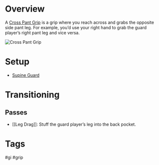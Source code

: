 # Overview
A <u>Cross Pant Grip</u> is a grip where you reach across and grabs the opposite side pant leg. For example, you’d use your right hand to grab the guard player’s right pant leg and vice versa.

![Cross Pant Grip](https://www.bjjee.com/wp-content/uploads/2021/11/dom-bell.jpg)
# Setup
- [Supine Guard](obsidian://open?vault=Obsidian-BJJ-Notes&file=Guards%2FSupine%20Guard)
# Transitioning
## Passes
- [[Leg Drag]]: Stuff the guard player’s leg into the back pocket.
# Tags
#gi #grip